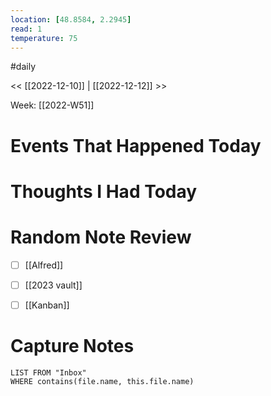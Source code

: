 ```yaml
---
location: [48.8584, 2.2945]
read: 1
temperature: 75
---
```


#daily 


<< [[2022-12-10]] | [[2022-12-12]] >>

Week: [[2022-W51]]


# Events That Happened Today

# Thoughts I Had Today


# Random Note Review

- [ ] [[Alfred]]
- [ ] [[2023 vault]]
- [ ] [[Kanban]]



# Capture Notes

```dataview
LIST FROM "Inbox"
WHERE contains(file.name, this.file.name)
```
